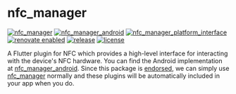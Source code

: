 # nfc_manager

[![nfc_manager](https://github.com/ngoc-quoc-huynh/nfc_manager/actions/workflows/nfc_manager.yaml/badge.svg?branch=main)](https://github.com/ngoc-quoc-huynh/nfc_manager/actions/workflows/nfc_manager.yaml?query=branch%3Amain)
[![nfc_manager_android](https://github.com/ngoc-quoc-huynh/nfc_manager/actions/workflows/nfc_manager_android.yaml/badge.svg?branch=main)](https://github.com/ngoc-quoc-huynh/nfc_manager_android/actions/workflows/nfc_manager_android.yaml?query=branch%3Amain)
[![nfc_manager_platform_interface](https://github.com/ngoc-quoc-huynh/nfc_manager/actions/workflows/nfc_manager_platform_interface.yaml/badge.svg?branch=main)](https://github.com/ngoc-quoc-huynh/nfc_manager_platform_interface/actions/workflows/nfc_manager_platform_interface.yaml?query=branch%3Amain)
[![renovate enabled](https://img.shields.io/badge/renovate-enabled-brightgreen.svg)](https://renovatebot.com/)
[![release](https://img.shields.io/github/v/release/ngoc-quoc-huynh/nfc_manager)](https://github.com/ngoc-quoc-huynh/nfc_manager/releases/latest)
[![license](https://img.shields.io/github/license/ngoc-quoc-huynh/nfc_manager)](https://raw.githubusercontent.com/ngoc-quoc-huynh/nfc_manager/refs/heads/main/LICENSE)

A Flutter plugin for NFC which provides a high-level interface for interacting with the device's
NFC hardware.
You can find the Android implementation at [nfc_manager_android](nfc_manager_android/).
Since this package is
[endorsed]((https://docs.flutter.dev/packages-and-plugins/developing-packages#endorsed-federated-plugin)),
we can simply use [nfc_manager](nfc_manager) normally and these plugins will be automatically
included in your app when you do.
